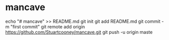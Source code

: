 # mancave
echo "# mancave" >> README.md
git init
git add README.md
git commit -m "first commit"
git remote add origin https://github.com/Stuartcooney/mancave.git
git push -u origin maste
